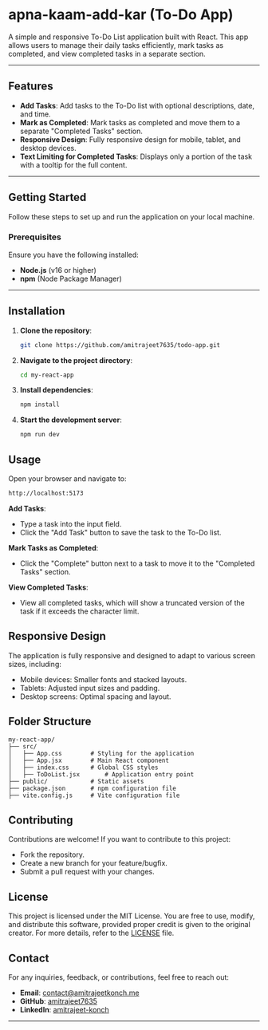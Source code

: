 # apna-kaam-add-kar (To-Do App)

A simple and responsive To-Do List application built with React. This app allows users to manage their daily tasks efficiently, mark tasks as completed, and view completed tasks in a separate section.

---

## Features

- **Add Tasks**: Add tasks to the To-Do list with optional descriptions, date, and time.
- **Mark as Completed**: Mark tasks as completed and move them to a separate "Completed Tasks" section.
- **Responsive Design**: Fully responsive design for mobile, tablet, and desktop devices.
- **Text Limiting for Completed Tasks**: Displays only a portion of the task with a tooltip for the full content.

---

## Getting Started

Follow these steps to set up and run the application on your local machine.

### Prerequisites

Ensure you have the following installed:
- **Node.js** (v16 or higher)
- **npm** (Node Package Manager)

---

## Installation

1. **Clone the repository**:
   ```bash
   git clone https://github.com/amitrajeet7635/todo-app.git
2. **Navigate to the project directory**:
   ```bash
   cd my-react-app
3. **Install dependencies**:
   ```bash
   npm install
4. **Start the development server**:
   ```bash
   npm run dev

## Usage

Open your browser and navigate to:
```bash
http://localhost:5173
```
**Add Tasks**:

- Type a task into the input field.
- Click the "Add Task" button to save the task to the To-Do list.
  
**Mark Tasks as Completed**:

- Click the "Complete" button next to a task to move it to the "Completed Tasks" section.
  
**View Completed Tasks**:

- View all completed tasks, which will show a truncated version of the task if it exceeds the character limit.
  
## Responsive Design
The application is fully responsive and designed to adapt to various screen sizes, including:
- Mobile devices: Smaller fonts and stacked layouts.
- Tablets: Adjusted input sizes and padding.
- Desktop screens: Optimal spacing and layout.

## Folder Structure
```
my-react-app/
├── src/
│   ├── App.css        # Styling for the application
│   ├── App.jsx        # Main React component
│   ├── index.css      # Global CSS styles
│   ├── ToDoList.jsx       # Application entry point
├── public/            # Static assets
├── package.json       # npm configuration file
├── vite.config.js     # Vite configuration file
```
## Contributing
Contributions are welcome! If you want to contribute to this project:

- Fork the repository.
- Create a new branch for your feature/bugfix.
- Submit a pull request with your changes.

## License

This project is licensed under the MIT License. You are free to use, modify, and distribute this software, provided proper credit is given to the original creator. For more details, refer to the [LICENSE](LICENSE) file.

## Contact

For any inquiries, feedback, or contributions, feel free to reach out:

- **Email**: contact@amitrajeetkonch.me
- **GitHub**: [amitrajeet7635](https://github.com/amitrajeet7635)
- **LinkedIn**: [amitrajeet-konch](https://www.linkedin.com/in/amitrajeet-konch/)

---
